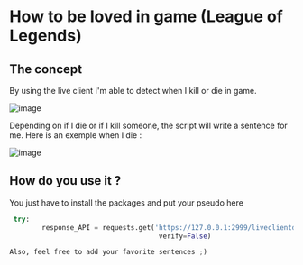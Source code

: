 # How to be loved in game (League of Legends)

## The concept

By using the live client I'm able to detect when I kill or die in game.

![image](https://user-images.githubusercontent.com/26858750/187098626-f514492e-e675-459d-9a0b-5bc582e8bdd5.png)

Depending on if I die or if I kill someone, the script will write a sentence for me. Here is an exemple when I die :

![image](https://user-images.githubusercontent.com/26858750/187040026-dbe07060-dd25-42c5-a32a-92dd63dbdbde.png)

## How do you use it ?

You just have to install the packages and put your pseudo here


```python
 try:
        response_API = requests.get('https://127.0.0.1:2999/liveclientdata/playerscores?summonerName=YOUR_PSEUDO_HERE',
                                     verify=False)

Also, feel free to add your favorite sentences ;)
